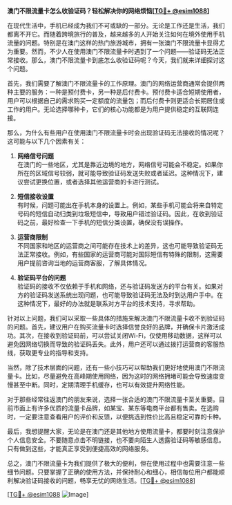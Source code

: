 **澳门不限流量卡怎么收验证码？轻松解决你的网络烦恼[[TG💪+ @esim1088](https://t.me/s/esim1088)]**

在现代生活中，手机已经成为我们不可或缺的一部分。无论是工作还是生活，我们都离不开它。而随着跨境旅行的普及，越来越多的人开始关注如何在境外使用手机流量的问题。特别是在澳门这样的热门旅游城市，拥有一张澳门不限流量卡显得尤为重要。然而，不少人在使用澳门不限流量卡时遇到了一个问题——验证码无法正常接收。那么，澳门不限流量卡到底怎么收验证码呢？今天，我们就来详细探讨这个问题。

首先，我们需要了解澳门不限流量卡的工作原理。澳门的网络运营商通常会提供两种主要的服务：一种是预付费卡，另一种是后付费卡。预付费卡适合短期使用者，用户可以根据自己的需求购买一定额度的流量包；而后付费卡则更适合长期居住或工作的用户。无论选择哪种卡，它们的核心功能都是为用户提供稳定的互联网连接。

那么，为什么有些用户在使用澳门不限流量卡时会出现验证码无法接收的情况呢？这可能与以下几个因素有关：

1. **网络信号问题**  
   在澳门的一些地区，尤其是靠近边境的地方，网络信号可能会不稳定。如果你所在的区域信号较弱，就可能导致验证码发送失败或者延迟。这种情况下，建议尝试更换位置，或者选择其他运营商的卡进行测试。

2. **短信接收设置**  
   有时候，问题可能出在手机本身的设置上。例如，某些手机可能会将来自特定号码的短信自动归类到垃圾短信中，导致用户错过验证码。因此，在收到验证码之前，最好检查一下手机的短信分类设置，确保没有误操作。

3. **运营商限制**  
   不同国家和地区的运营商之间可能存在技术上的差异，这也可能导致验证码无法正常接收。例如，有些国家的运营商可能对国际短信有特殊的限制，这需要用户提前咨询当地的运营商客服，了解具体情况。

4. **验证码平台的问题**  
   验证码的接收不仅依赖于手机和网络，还与验证码发送方的平台有关。如果对方的验证码发送系统出现问题，也可能导致验证码无法及时到达用户手中。在这种情况下，最好的办法就是联系对方平台的技术支持，寻求帮助。

针对以上问题，我们可以采取一些具体的措施来解决澳门不限流量卡收不到验证码的问题。首先，建议用户在购买流量卡时选择信誉良好的品牌，并确保卡片激活成功。其次，在接收到验证码前，可以尝试关闭Wi-Fi，仅使用移动数据，这样可以避免因网络切换而导致的验证码丢失。此外，用户还可以通过拨打运营商的客服热线，获取更专业的指导和支持。

当然，除了技术层面的问题，还有一些小技巧可以帮助我们更好地使用澳门不限流量卡。比如，尽量避免在高峰期使用网络，因为这时的网络拥堵可能会导致速度变慢甚至中断。同时，定期清理手机缓存，也可以有效提升网络性能。

对于那些经常往返澳门的朋友来说，选择一张合适的澳门不限流量卡至关重要。目前市面上有许多优质的流量卡品牌，如某宝、某东等电商平台都有售卖。在选购时，一定要注意查看用户的评价和反馈，以便挑选到性价比高且稳定可靠的卡种。

最后，我想提醒大家，无论是在澳门还是其他地方使用流量卡，都要时刻注意保护个人信息安全。不要随意点击不明链接，也不要向陌生人透露验证码等敏感信息。只有做到这些，才能真正享受到便捷高效的网络服务。

总之，澳门不限流量卡为我们提供了极大的便利，但在使用过程中也需要注意一些细节问题。只要掌握了正确的使用方法，并保持耐心和细心，相信每位用户都能顺利解决验证码接收的问题，畅享无忧的网络生活。[[TG💪+ @esim1088](https://t.me/s/esim1088)]

[[TG💪+ @esim1088](https://t.me/s/esim1088) ![Image](https://i.postimg.cc/4NQfJmqS/Snipaste-2025-05-13-00-14-12.png)]